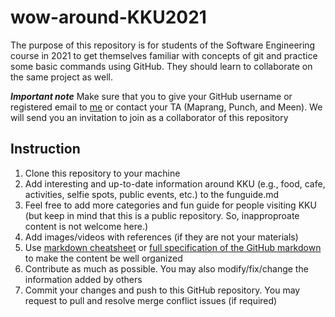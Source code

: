 # wow-around-KKU2021
The purpose of this repository is for students of the Software Engineering course in 2021 to get themselves familiar with concepts of git and practice some basic commands using GitHub. They should learn to collaborate on the same project as well.

***Important note***
Make sure that you to give your GitHub username or registered email to [me](mailto:chitsutha@kku.ac.th) or contact your TA (Maprang, Punch, and Meen). We will send you an invitation to join as a collaborator of this repository

## Instruction
1. Clone this repository to your machine
2. Add interesting and up-to-date information around KKU (e.g., food, cafe, activities, selfie spots, public events, etc.) to the funguide.md
3. Feel free to add more categories and fun guide for people visiting KKU (but keep in mind that this is a public repository. So, inapproproate content is not welcome here.)
4. Add images/videos with references (if they are not your materials)
5. Use [markdown cheatsheet](https://github.com/adam-p/markdown-here/wiki/Markdown-Here-Cheatsheet) or [full specification of the GitHub markdown](https://docs.github.com/en/free-pro-team@latest/github/writing-on-github) to make the content be well organized
6. Contribute as much as possible. You may also modify/fix/change the information added by others
7. Commit your changes and push to this GitHub repository. You may request to pull and resolve merge conflict issues (if required)

